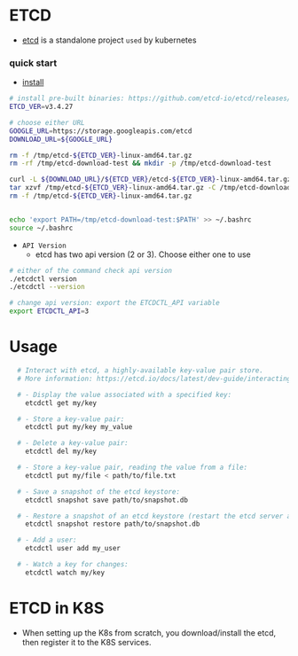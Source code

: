 # ETCD

- [etcd](https://etcd.io/) is a standalone project `used` by kubernetes

### quick start

- [install](https://etcd.io/docs/v3.5/install/)

```bash
# install pre-built binaries: https://github.com/etcd-io/etcd/releases/
ETCD_VER=v3.4.27

# choose either URL
GOOGLE_URL=https://storage.googleapis.com/etcd
DOWNLOAD_URL=${GOOGLE_URL}

rm -f /tmp/etcd-${ETCD_VER}-linux-amd64.tar.gz
rm -rf /tmp/etcd-download-test && mkdir -p /tmp/etcd-download-test

curl -L ${DOWNLOAD_URL}/${ETCD_VER}/etcd-${ETCD_VER}-linux-amd64.tar.gz -o /tmp/etcd-${ETCD_VER}-linux-amd64.tar.gz
tar xzvf /tmp/etcd-${ETCD_VER}-linux-amd64.tar.gz -C /tmp/etcd-download-test --strip-components=1
rm -f /tmp/etcd-${ETCD_VER}-linux-amd64.tar.gz


echo 'export PATH=/tmp/etcd-download-test:$PATH' >> ~/.bashrc
source ~/.bashrc
```

- `API Version`
  - etcd has two api version (2 or 3). Choose either one to use

```bash
# either of the command check api version
./etcdctl version
./etcdctl --version

# change api version: export the ETCDCTL_API variable
export ETCDCTL_API=3
```

# Usage

```bash
  # Interact with etcd, a highly-available key-value pair store.
  # More information: https://etcd.io/docs/latest/dev-guide/interacting_v3/.

  # - Display the value associated with a specified key:
    etcdctl get my/key

  # - Store a key-value pair:
    etcdctl put my/key my_value

  # - Delete a key-value pair:
    etcdctl del my/key

  # - Store a key-value pair, reading the value from a file:
    etcdctl put my/file < path/to/file.txt

  # - Save a snapshot of the etcd keystore:
    etcdctl snapshot save path/to/snapshot.db

  # - Restore a snapshot of an etcd keystore (restart the etcd server afterwards):
    etcdctl snapshot restore path/to/snapshot.db

  # - Add a user:
    etcdctl user add my_user

  # - Watch a key for changes:
    etcdctl watch my/key
```

# ETCD in K8S

- When setting up the K8s from scratch, you download/install the etcd, then register it to the K8S services.
